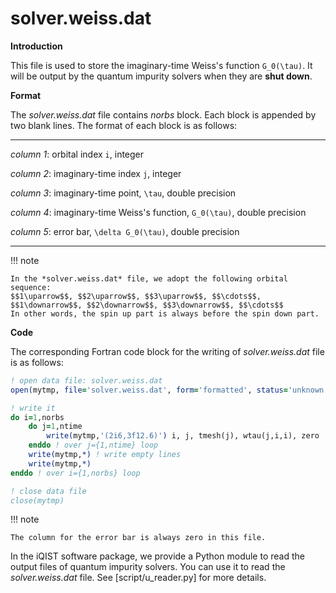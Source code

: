 # solver.weiss.dat

**Introduction**

This file is used to store the imaginary-time Weiss's function ``G_0(\tau)``. It will be output by the quantum impurity solvers when they are **shut down**.

**Format**

The *solver.weiss.dat* file contains *norbs* block. Each block is appended by two blank lines. The format of each block is as follows:

---

*column 1*: orbital index ``i``, integer

*column 2*: imaginary-time index ``j``, integer

*column 3*: imaginary-time point, ``\tau``, double precision

*column 4*: imaginary-time Weiss's function, ``G_0(\tau)``, double precision

*column 5*: error bar, ``\delta G_0(\tau)``, double precision

---

!!! note

    In the *solver.weiss.dat* file, we adopt the following orbital sequence:
    $$1\uparrow$$, $$2\uparrow$$, $$3\uparrow$$, $$\cdots$$, $$1\downarrow$$, $$2\downarrow$$, $$3\downarrow$$, $$\cdots$$
    In other words, the spin up part is always before the spin down part.

**Code**

The corresponding Fortran code block for the writing of *solver.weiss.dat* file is as follows:

```fortran
! open data file: solver.weiss.dat
open(mytmp, file='solver.weiss.dat', form='formatted', status='unknown')

! write it
do i=1,norbs
    do j=1,ntime
        write(mytmp,'(2i6,3f12.6)') i, j, tmesh(j), wtau(j,i,i), zero
    enddo ! over j={1,ntime} loop
    write(mytmp,*) ! write empty lines
    write(mytmp,*)
enddo ! over i={1,norbs} loop

! close data file
close(mytmp)
```

!!! note

    The column for the error bar is always zero in this file.

In the iQIST software package, we provide a Python module to read the output files of quantum impurity solvers. You can use it to read the *solver.weiss.dat* file. See [script/u_reader.py] for more details.
